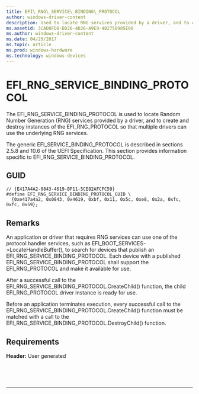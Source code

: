 ```yaml
---
title: EFI\_RNG\_SERVICE\_BINDING\_PROTOCOL
author: windows-driver-content
description: Used to locate RNG services provided by a driver, and to create and destroy instances so that multiple drivers can use the underlying RNG services.
ms.assetid: 3CAD0FD8-DD26-4D26-A9E9-4B2750985E00
ms.author: windows-driver-content
ms.date: 04/20/2017
ms.topic: article
ms.prod: windows-hardware
ms.technology: windows-devices
---
```


# EFI\_RNG\_SERVICE\_BINDING\_PROTOCOL


The EFI\_RNG\_SERVICE\_BINDING\_PROTOCOL is used to locate Random Number Generation (RNG) services provided by a driver, and to create and destroy instances of the EFI\_RNG\_PROTOCOL so that multiple drivers can use the underlying RNG services.

The generic EFI\_SERVICE\_BINDING\_PROTOCOL is described in sections 2.5.8 and 10.6 of the UEFI Specification. This section provides information specific to EFI\_RNG\_SERVICE\_BINDING\_PROTOCOL.

## GUID


``` syntax
// {E417A4A2-0843-4619-BF11-5CE82AFCFC59}
#define EFI_RNG_SERVICE_BINDING_PROTOCOL_GUID \
  {0xe417a4a2, 0x0843, 0x4619, 0xbf, 0x11, 0x5c, 0xe8, 0x2a, 0xfc, 0xfc, 0x59};
```

## Remarks


An application or driver that requires RNG services can use one of the protocol handler services, such as EFI\_BOOT\_SERVICES-&gt;LocateHandleBuffer(), to search for devices that publish an EFI\_RNG\_SERVICE\_BINDING\_PROTOCOL. Each device with a published EFI\_RNG\_SERVICE\_BINDING\_PROTOCOL shall support the EFI\_RNG\_PROTOCOL and make it available for use.

After a successful call to the EFI\_RNG\_SERVICE\_BINDING\_PROTOCOL.CreateChild() function, the child EFI\_RNG\_PROTOCOL driver instance is ready for use.

Before an application terminates execution, every successful call to the EFI\_RNG\_SERVICE\_BINDING\_PROTOCOL.CreateChild() function must be matched with a call to the EFI\_RNG\_SERVICE\_BINDING\_PROTOCOL.DestroyChild() function.

## Requirements


**Header:** User generated

 

 


--------------------


